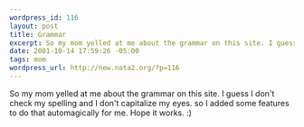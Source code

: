 ```yaml
--- 
wordpress_id: 116
layout: post
title: Grammar
excerpt: So my mom yelled at me about the grammar on this site. I guess I don't check my spelling and I don't capitalize my eyes. so I added some features to do that automagically for me. Hope it works. :)
date: 2001-10-14 17:59:26 -05:00
tags: mom
wordpress_url: http://new.nata2.org/?p=116
---
```

So my mom yelled at me about the grammar on this site. I guess I don't check my spelling and I don't capitalize my eyes. so I added some features to do that automagically for me. Hope it works. :)
